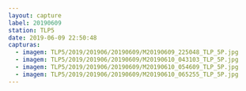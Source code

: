 ```yaml
---
layout: capture
label: 20190609
station: TLP5
date: 2019-06-09 22:50:48
capturas:
  - imagem: TLP5/2019/201906/20190609/M20190609_225048_TLP_5P.jpg
  - imagem: TLP5/2019/201906/20190609/M20190610_043103_TLP_5P.jpg
  - imagem: TLP5/2019/201906/20190609/M20190610_054609_TLP_5P.jpg
  - imagem: TLP5/2019/201906/20190609/M20190610_065255_TLP_5P.jpg
---
```

